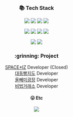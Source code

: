 <!-- <p align="center">
  <h3 align="center">:wave: 안녕하세요!</h3>
  <h5 align="center">풀스택 개발자가 목표인 김윤엽 입니다!</h5>
</p> -->

<!-- [![willianrod's wakatime stats](https://github-readme-stats.vercel.app/api/wakatime?username=yykim&hide_progress=true&layout=compact)](https://github.com/anuraghazra/github-readme-stats)
--> 
<h3 align="center">📚 Tech Stack</h3>
<p align="center">
  <a href="#"><img src="https://img.shields.io/badge/-JavaScript-78B8DE?style=flat&logo=JavaScript"/></a>
  <a href="#"><img src="https://img.shields.io/badge/-TypeScript-3178C6?style=flat&logo=TypeScript&logoColor=white"/></a>
  <a href="#"><img src="https://img.shields.io/badge/-React-222222?style=flat&logo=React&logoColor=#61DAFB"/></a>
  <a href="#"><img src="https://img.shields.io/badge/-Vue-4FC08D?style=flat&logo=Vue.js&logoColor=white"/></a>
<!--   <a href="#"><img src="https://img.shields.io/badge/-jQuery-0769AD?style=flat&logo=jQuery&logoColor=#61DAFB"/></a> -->
</p>

<p align="center">
  <a href="#"><img src="https://img.shields.io/badge/-NodeJs-5675D8?style=flat&logo=Node.js&logoColor=#339933"/></a>
  <a href="#"><img src="https://img.shields.io/badge/-Java-F0941E?style=flat&logo=Java&logoColor=white"/></a>
<!--   <a href="#"><img src="https://img.shields.io/badge/-Spring-6AAD3D?style=flat&logo=Spring&logoColor=white"/></a> -->
  <a href="#"><img src="https://img.shields.io/badge/-SpringBoot-6AAD3D?style=flat&logo=Spring&logoColor=white"/></a>
  <a href="#"><img src="https://img.shields.io/badge/-PHP-777BB4?style=flat&logo=PHP&logoColor=white"/></a>
</p>

<p align="center">
  <a href="#"><img src="https://img.shields.io/badge/-Android-3DDC84?style=flat&logo=Android&logoColor=white"/></a>
<!--   <a href="#"><img src="https://img.shields.io/badge/-Flutter-50BFF1?style=flat&logo=Flutter&logoColor=white"/></a> -->
  <a href="#"><img src="https://img.shields.io/badge/-ReactNative-222222?style=flat&logo=React&logoColor=#61DAFB"/></a>
</p>

<!-- <h3 align="center">⭐ Interest</h3> 
<p align="center">
  <a href="https://reactnative.dev/" target="_blank">ReactNative</a><br>
  <a href="https://graphql.org/" target="_blank">GraphQL</a><br>
</p> -->

<h3 align="center">:grinning: Project</h3>
<p align="center">
  <a href="https://wiz-one.co.kr"><color="pink">SPACE*IZ</color></a> Developer (Closed)
  <br/>
  <a href="https://sugared-chamomile-e10.notion.site/APP-d7e4b7d577c3434ca0be90bcb5dec299"><color="pink">대동빵지도</color></a> Developer
  <br/>
  <a href="https://play.google.com/store/apps/details?id=com.owlworld"><color="pink">올빼미광장</color></a> Developer
  <br/>
  <a href="https://bibeop.com"><color="pink">비법거래소</color></a> Developer
</p>

<p align="center">
  
</p>


<h4 align="center">😛 Etc</h4>
<p align="center">
  <a href="#"><img src="https://hits.seeyoufarm.com/api/count/incr/badge.svg?url=https%3A%2F%2Fgithub.com%2Fyunyeop&count_bg=%23ff6eaa&title_bg=%23000000&icon=&icon_color=%23E7E7E7&title=Today%27s&edge_flat=false"/></a>
</p>
